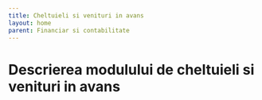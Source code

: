 ```yaml
---
title: Cheltuieli si venituri in avans
layout: home
parent: Financiar si contabilitate
---
```


# Descrierea modulului de cheltuieli si venituri in avans